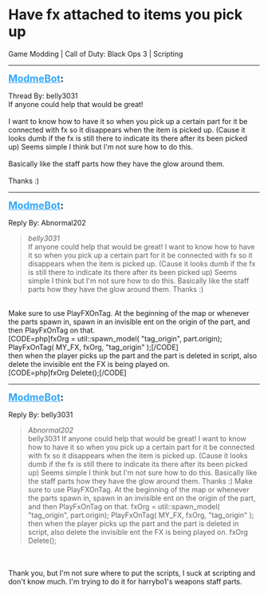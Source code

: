 # Have fx attached to items you pick up
Game Modding | Call of Duty: Black Ops 3 | Scripting

---
<strong style="font-size: 1.4em;"><span style="text-decoration: underline;text-decoration-color: #34a7f9;"><span style="color:#34a7f9;">ModmeBot</span></span>:</strong>

<p>Thread By: belly3031<br />If anyone could help that would be great!<br /> <br />I want to know how to have it so when you pick up a certain part for it be connected with fx so it disappears when the item is picked up. (Cause it looks dumb if the fx is still there to indicate its there after its been picked up) Seems simple I think but I&#39;m not sure how to do this. <br /> <br />Basically like the staff parts how they have the glow around them. <br /> <br />Thanks :)</p>

---
<strong style="font-size: 1.4em;"><span style="text-decoration: underline;text-decoration-color: #34a7f9;"><span style="color:#34a7f9;">ModmeBot</span></span>:</strong>

<p>Reply By: Abnormal202<br /><blockquote><em>belly3031</em><br />If anyone could help that would be great!   I want to know how to have it so when you pick up a certain part for it be connected with fx so it disappears when the item is picked up. (Cause it looks dumb if the fx is still there to indicate its there after its been picked up) Seems simple I think but I&#39;m not sure how to do this.    Basically like the staff parts how they have the glow around them.    Thanks :)</blockquote><br /> Make sure to use PlayFXOnTag. At the beginning of the map or whenever the parts spawn in, spawn in an invisible ent on the origin of the part, and then PlayFxOnTag on that.<br />[CODE=php]fxOrg = util::spawn_model( &quot;tag_origin&quot;, part.origin);<br />PlayFxOnTag( MY_FX, fxOrg, &quot;tag_origin&quot; );[/CODE]<br />then when the player picks up the part and the part is deleted in script, also delete the invisible ent the FX is being played on.<br />[CODE=php]fxOrg Delete();[/CODE]</p>

---
<strong style="font-size: 1.4em;"><span style="text-decoration: underline;text-decoration-color: #34a7f9;"><span style="color:#34a7f9;">ModmeBot</span></span>:</strong>

<p>Reply By: belly3031<br /><blockquote><em>Abnormal202</em><br />belly3031 If anyone could help that would be great!   I want to know how to have it so when you pick up a certain part for it be connected with fx so it disappears when the item is picked up. (Cause it looks dumb if the fx is still there to indicate its there after its been picked up) Seems simple I think but I&#39;m not sure how to do this.    Basically like the staff parts how they have the glow around them.    Thanks :)  Make sure to use PlayFXOnTag. At the beginning of the map or whenever the parts spawn in, spawn in an invisible ent on the origin of the part, and then PlayFxOnTag on that. fxOrg = util::spawn_model( &quot;tag_origin&quot;, part.origin); PlayFxOnTag( MY_FX, fxOrg, &quot;tag_origin&quot; ); then when the player picks up the part and the part is deleted in script, also delete the invisible ent the FX is being played on. fxOrg Delete();</blockquote><br /> <br />Thank you, but I&#39;m not sure where to put the scripts, I suck at scripting and don&#39;t know much. I&#39;m trying to do it for harrybo1&#39;s weapons staff parts.</p>
